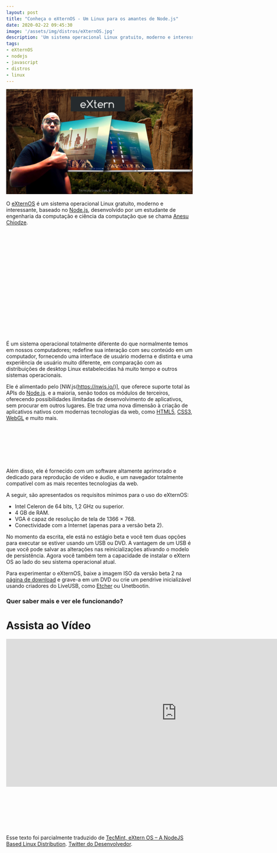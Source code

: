 ```yaml
---
layout: post
title: "Conheça o eXternOS - Um Linux para os amantes de Node.js"
date: 2020-02-22 09:45:30
image: '/assets/img/distros/eXternOS.jpg'
description: 'Um sistema operacional Linux gratuito, moderno e interessante, baseado no Node.js'
tags:
- eXternOS
- nodejs
- javascript
- distros
- linux
---
```


![Conheça o eXternOS - Um Linux para os amantes de Node.js](/assets/img/distros/eXternOS.jpg "Conheça o eXternOS - Um Linux para os amantes de Node.js")

O [eXternOS](https://externos.io/) é um sistema operacional Linux gratuito, moderno e interessante, baseado no [Node.js](https://terminalroot.com.br/2019/11/como-instalar-nodejs-no-linux-e-primeiros-passos.html), desenvolvido por um estudante de engenharia da computação e ciência da computação que se chama [Anesu Chiodze](https://www.instagram.com/anesu.chiodze/).

<!-- QUADRADO -->
<script async src="//pagead2.googlesyndication.com/pagead/js/adsbygoogle.js"></script>
<ins class="adsbygoogle"
style="display:inline-block;width:336px;height:280px"
data-ad-client="ca-pub-2838251107855362"
data-ad-slot="5351066970"></ins>
<script>
(adsbygoogle = window.adsbygoogle || []).push({});
</script>

É um sistema operacional totalmente diferente do que normalmente temos em nossos computadores; redefine sua interação com seu conteúdo em um computador, fornecendo uma interface de usuário moderna e distinta e uma experiência de usuário muito diferente, em comparação com as distribuições de desktop Linux estabelecidas há muito tempo e outros sistemas operacionais.

Ele é alimentado pelo [NW.js(https://nwjs.io/)], que oferece suporte total às APIs do [Node.js](https://nodejs.org/). e a maioria, senão todos os módulos de terceiros, oferecendo possibilidades ilimitadas de desenvolvimento de aplicativos, sem procurar em outros lugares. Ele traz uma nova dimensão à criação de aplicativos nativos com modernas tecnologias da web, como [HTML5](https://terminalroot.com.br/2020/01/desenvolvimento-web.html), [CSS3](https://terminalroot.com.br/css), [WebGL](https://get.webgl.org/) e muito mais.

<!-- MINI ANÚNCIO -->
<script async src="//pagead2.googlesyndication.com/pagead/js/adsbygoogle.js"></script>
<!-- Games Root -->
<ins class="adsbygoogle"
style="display:inline-block;width:730px;height:95px"
data-ad-client="ca-pub-2838251107855362"
data-ad-slot="5351066970"></ins>
<script>
(adsbygoogle = window.adsbygoogle || []).push({});
</script>

Além disso, ele é fornecido com um software altamente aprimorado e dedicado para reprodução de vídeo e áudio, e um navegador totalmente compatível com as mais recentes tecnologias da web.

A seguir, são apresentados os requisitos mínimos para o uso do eXternOS:

- Intel Celeron de 64 bits, 1,2 GHz ou superior.
- 4 GB de RAM.
- VGA é capaz de resolução de tela de 1366 × 768.
- Conectividade com a Internet (apenas para a versão beta 2).

No momento da escrita, ele está no estágio beta e você tem duas opções para executar se estiver usando um USB ou DVD. A vantagem de um USB é que você pode salvar as alterações nas reinicializações ativando o modelo de persistência. Agora você também tem a capacidade de instalar o eXtern OS ao lado do seu sistema operacional atual.

Para experimentar o eXternOS, baixe a imagem ISO da versão beta 2 na [página de download](https://externos.io/download) e grave-a em um DVD ou crie um pendrive inicializável usando criadores do LiveUSB, como [Etcher](https://terminalroot.com.br/2019/07/a-maneira-mais-facil-de-gravar-um-iso-no-pendrive-disco-usb.html) ou Unetbootin.

### Quer saber mais e ver ele funcionando?
# Assista ao Vídeo

<iframe width="920" height="400" src="https://www.youtube.com/embed/bZ3EJ86EXEQ" frameborder="0" allow="accelerometer; autoplay; encrypted-media; gyroscope; picture-in-picture" allowfullscreen></iframe>

<!-- MINI ANÚNCIO -->
<script async src="//pagead2.googlesyndication.com/pagead/js/adsbygoogle.js"></script>
<!-- Games Root -->
<ins class="adsbygoogle"
style="display:inline-block;width:730px;height:95px"
data-ad-client="ca-pub-2838251107855362"
data-ad-slot="5351066970"></ins>
<script>
(adsbygoogle = window.adsbygoogle || []).push({});
</script>

<!-- RETANGULO LARGO 2 -->
<script async src="//pagead2.googlesyndication.com/pagead/js/adsbygoogle.js"></script>
<ins class="adsbygoogle"
style="display:block; text-align:center;"
data-ad-layout="in-article"
data-ad-format="fluid"
data-ad-client="ca-pub-2838251107855362"
data-ad-slot="8549252987"></ins>
<script>
(adsbygoogle = window.adsbygoogle || []).push({});
</script>

Esse texto foi parcialmente traduzido de [TecMint, eXtern OS – A NodeJS Based Linux Distribution](https://www.tecmint.com/externos-nodejs-based-linux-distribution/). [Twitter do Desenvolvedor](https://twitter.com/anesuchiodze).
